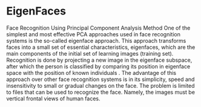 # EigenFaces

Face Recognition Using Principal Component Analysis Method
One of the simplest and most effective PCA approaches used in face recognition systems is the so-called eigenface approach. This approach transforms faces into a small set of essential characteristics, eigenfaces, which are the main components of the initial set of learning images (training set). Recognition is done by projecting a new image in the eigenface subspace, after which the person is classified by comparing its position in eigenface space with the position of known individuals . The advantage of this approach over other face recognition systems is in its simplicity, speed and insensitivity to small or gradual changes on the face. The problem is limited to files that can be used to recognize the face. Namely, the images must be vertical frontal views of human faces.
